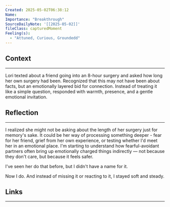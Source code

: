 ```yaml
---
Created: 2025-05-02T06:38:12
Name: 
Importance: "Breakthrough"
SourceDailyNote: '[[2025-05-02]]'
fileClass: capturedMoment
Feeling(s):
  - "Attuned, Curious, Groundedd"
---
```

## Context
---
Lori texted about a friend going into an 8-hour surgery and asked how long her own surgery had been. Recognized that this may not have been about facts, but an emotionally layered bid for connection. Instead of treating it like a simple question, responded with warmth, presence, and a gentle emotional invitation.
## Reflection 
---
I realized she might not be asking about the length of her surgery just for memory's sake. It could be her way of processing something deeper - fear for her friend, grief from her own experience, or testing whether l'd meet her in an emotional place. I'm starting to understand how fearful-avoidant partners often bring up emotionally charged things indirectly — not because they don't care, but because it feels safer.

I've seen her do that before, but I didn't have a name for it.

Now I do. And instead of missing it or reacting to it, I stayed soft and steady.
## Links
---

